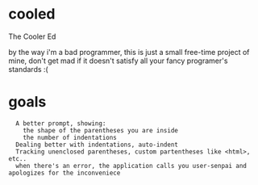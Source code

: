 # cooled
The Cooler Ed

by the way i'm a bad programmer, this is just a small free-time project of mine, don't get mad if it doesn't satisfy all your fancy programer's standards :(


# goals
```Cooled should contain the following features:
  A better prompt, showing:
    the shape of the parentheses you are inside
    the number of indentations
  Dealing better with indentations, auto-indent
  Tracking unenclosed parentheses, custom partentheses like <html>, etc..
  when there's an error, the application calls you user-senpai and apologizes for the inconveniece
```
